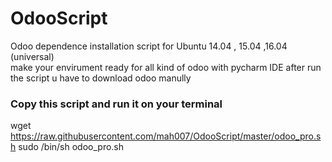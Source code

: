 # OdooScript
Odoo dependence installation script for Ubuntu 14.04 , 15.04 ,16.04 (universal)  
make your envirument ready for all kind of odoo with pycharm IDE
after run the script u have to download odoo manully 



### Copy this script and run it on your terminal 



wget https://raw.githubusercontent.com/mah007/OdooScript/master/odoo_pro.sh
sudo /bin/sh odoo_pro.sh

